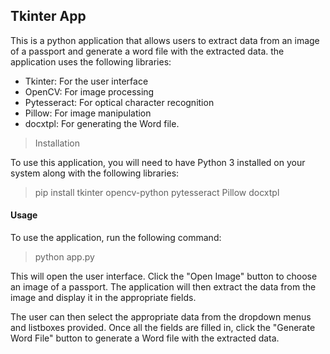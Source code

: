 ## Tkinter App

This is a python application that allows users to extract data from an image of a passport and generate a word file with the extracted data. the application uses the following libraries:

- Tkinter: For the user interface
- OpenCV: For image processing
- Pytesseract: For optical character recognition
- Pillow: For image manipulation
- docxtpl: For generating the Word file.

> Installation

To use this application, you will need to have Python 3 installed on your system along with the following libraries:

> pip install tkinter opencv-python pytesseract Pillow docxtpl

#### Usage

To use the application, run the following command:

> python app.py

This will open the user interface. Click the "Open Image" button to choose an image of a passport. The application will then extract the data from the image and display it in the appropriate fields.

The user can then select the appropriate data from the dropdown menus and listboxes provided. Once all the fields are filled in, click the "Generate Word File" button to generate a Word file with the extracted data.
